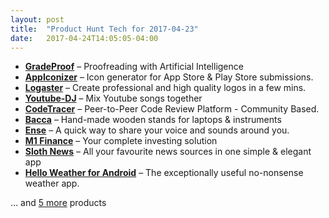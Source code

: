 ```yaml
---
layout: post
title:  "Product Hunt Tech for 2017-04-23"
date:   2017-04-24T14:05:05-04:00
---
```


* **[GradeProof](https://www.producthunt.com/posts/gradeproof?utm_campaign=producthunt-api&utm_medium=api&utm_source=Application%3A+Daily+Digest+RSS+%28ID%3A+3202%29)** – Proofreading with Artificial Intelligence
* **[AppIconizer](https://www.producthunt.com/posts/appiconizer?utm_campaign=producthunt-api&utm_medium=api&utm_source=Application%3A+Daily+Digest+RSS+%28ID%3A+3202%29)** – Icon generator for App Store & Play Store submissions.
* **[Logaster](https://www.producthunt.com/posts/logaster?utm_campaign=producthunt-api&utm_medium=api&utm_source=Application%3A+Daily+Digest+RSS+%28ID%3A+3202%29)** – Create professional and high quality logos in a few mins.
* **[Youtube-DJ](https://www.producthunt.com/posts/youtube-dj?utm_campaign=producthunt-api&utm_medium=api&utm_source=Application%3A+Daily+Digest+RSS+%28ID%3A+3202%29)** – Mix Youtube songs together
* **[CodeTracer](https://www.producthunt.com/posts/codetracer?utm_campaign=producthunt-api&utm_medium=api&utm_source=Application%3A+Daily+Digest+RSS+%28ID%3A+3202%29)** – Peer-to-Peer Code Review Platform - Community Based.
* **[Bacca](https://www.producthunt.com/posts/bacca?utm_campaign=producthunt-api&utm_medium=api&utm_source=Application%3A+Daily+Digest+RSS+%28ID%3A+3202%29)** – Hand-made wooden stands for laptops & instruments
* **[Ense](https://www.producthunt.com/posts/ense?utm_campaign=producthunt-api&utm_medium=api&utm_source=Application%3A+Daily+Digest+RSS+%28ID%3A+3202%29)** – A quick way to share your voice and sounds around you.
* **[M1 Finance](https://www.producthunt.com/posts/m1-finance?utm_campaign=producthunt-api&utm_medium=api&utm_source=Application%3A+Daily+Digest+RSS+%28ID%3A+3202%29)** – Your complete investing solution
* **[Sloth News](https://www.producthunt.com/posts/sloth-news?utm_campaign=producthunt-api&utm_medium=api&utm_source=Application%3A+Daily+Digest+RSS+%28ID%3A+3202%29)** – All your favourite news sources in one simple & elegant app
* **[Hello Weather for Android](https://www.producthunt.com/posts/hello-weather-for-android?utm_campaign=producthunt-api&utm_medium=api&utm_source=Application%3A+Daily+Digest+RSS+%28ID%3A+3202%29)** – The exceptionally useful no-nonsense weather app.

… and [5 more](https://www.producthunt.com/tech) products